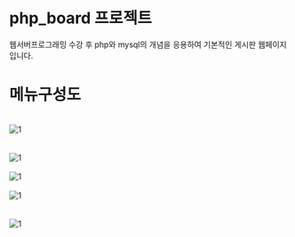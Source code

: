 # php_board 프로젝트
웹서버프로그래밍 수강 후 php와 mysql의 개념을 응용하여 기본적인 게시판 웹페이지입니다.
<br>
# 메뉴구성도
<br>
<img src="https://raw.githubusercontent.com/2Swon/php_board/blob/main/php_board/img/1.png" alt="1" style="max-width: 100%;"><br>
<br>
<br>
<img src="https://raw.githubusercontent.com/2Swon/php_board/blob/main/php_board/img/2.png" alt="1" style="max-width: 100%;"><br>
<br>
<img src="https://raw.githubusercontent.com/2Swon/php_board/blob/main/php_board/img/3.png" alt="1" style="max-width: 100%;"><br>
<br>
<img src="https://raw.githubusercontent.com/2Swon/php_board/blob/main/php_board/img/4.png" alt="1" style="max-width: 100%;"><br>
<br>
<br>
<img src="https://raw.githubusercontent.com/2Swon/php_board/blob/main/php_board/img/5.png" alt="1" style="max-width: 100%;"><br>
